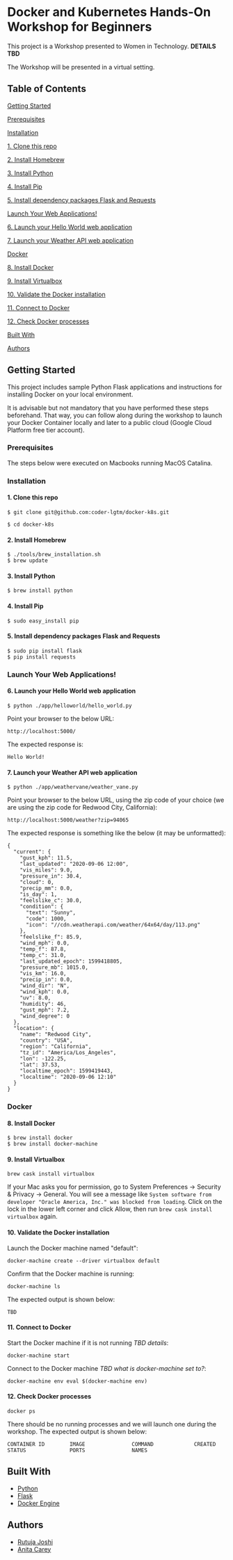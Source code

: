 # Docker and Kubernetes Hands-On Workshop for Beginners

This project is a Workshop presented to Women in Technology. **DETAILS TBD**

The Workshop will be presented in a virtual setting.

## Table of Contents  

[Getting Started](https://github.com/coder-lgtm/docker-k8s#getting-started)

[Prerequisites](https://github.com/coder-lgtm/docker-k8s#prerequisites)

[Installation](https://github.com/coder-lgtm/docker-k8s#installation)

[1. Clone this repo](https://github.com/coder-lgtm/docker-k8s#1-clone-this-repo)

[2. Install Homebrew](https://github.com/coder-lgtm/docker-k8s#2-install-homebrew)

[3. Install Python](https://github.com/coder-lgtm/docker-k8s#3-install-python)

[4. Install Pip](https://github.com/coder-lgtm/docker-k8s#4-install-pip)

[5. Install dependency packages Flask and Requests](https://github.com/coder-lgtm/docker-k8s#5-install-dependency-packages-flask-and-requests)

[Launch Your Web Applications!](https://github.com/coder-lgtm/docker-k8s#launch-your-web-applications)

[6. Launch your Hello World web application](https://github.com/coder-lgtm/docker-k8s#6-launch-your-hello-world-web-application)

[7. Launch your Weather API web application](https://github.com/coder-lgtm/docker-k8s#7-launch-your-weather-api-web-application)

[Docker](https://github.com/coder-lgtm/docker-k8s#docker)

[8. Install Docker](https://github.com/coder-lgtm/docker-k8s#8-install-docker)

[9. Install Virtualbox](https://github.com/coder-lgtm/docker-k8s#9-install-virtualbox)

[10. Validate the Docker installation](https://github.com/coder-lgtm/docker-k8s#10-validate-the-docker-installation)

[11. Connect to Docker](https://github.com/coder-lgtm/docker-k8s#11-connect-to-docker)

[12. Check Docker processes](https://github.com/coder-lgtm/docker-k8s#12-check-docker-processes)

[Built With](https://github.com/coder-lgtm/docker-k8s#built-with)

[Authors](https://github.com/coder-lgtm/docker-k8s#authors)



## Getting Started

This project includes sample Python Flask applications and instructions for installing Docker on your local environment.

It is advisable but not mandatory that you have performed these steps beforehand. That way, you can follow along during the workshop to launch your Docker Container locally and later to a public cloud (Google Cloud Platform free tier account).

### Prerequisites

The steps below were executed on Macbooks running MacOS Catalina.


### Installation

#### 1. Clone this repo
```
$ git clone git@github.com:coder-lgtm/docker-k8s.git
```
```
$ cd docker-k8s
```

#### 2. Install Homebrew
```
$ ./tools/brew_installation.sh
$ brew update
```

#### 3. Install Python
```
$ brew install python
```

#### 4. Install Pip
```
$ sudo easy_install pip
```

#### 5. Install dependency packages Flask and Requests
```
$ sudo pip install flask
$ pip install requests
```

### Launch Your Web Applications!

#### 6. Launch your Hello World web application
```
$ python ./app/helloworld/hello_world.py 
```

Point your browser to the below URL:
```
http://localhost:5000/
```

The expected response is:
```
Hello World!
```

#### 7. Launch your Weather API web application
```
$ python ./app/weathervane/weather_vane.py
```

Point your browser to the below URL, using the zip code of your choice (we are using the zip code for Redwood City, California):
```
http://localhost:5000/weather?zip=94065
```

The expected response is something like the below (it may be unformatted):
```
{
  "current": {
    "gust_kph": 11.5, 
    "last_updated": "2020-09-06 12:00", 
    "vis_miles": 9.0, 
    "pressure_in": 30.4, 
    "cloud": 0, 
    "precip_mm": 0.0, 
    "is_day": 1, 
    "feelslike_c": 30.0, 
    "condition": {
      "text": "Sunny", 
      "code": 1000, 
      "icon": "//cdn.weatherapi.com/weather/64x64/day/113.png"
    }, 
    "feelslike_f": 85.9, 
    "wind_mph": 0.0, 
    "temp_f": 87.8, 
    "temp_c": 31.0, 
    "last_updated_epoch": 1599418805, 
    "pressure_mb": 1015.0, 
    "vis_km": 16.0, 
    "precip_in": 0.0, 
    "wind_dir": "N", 
    "wind_kph": 0.0, 
    "uv": 8.0, 
    "humidity": 46, 
    "gust_mph": 7.2, 
    "wind_degree": 0
  }, 
  "location": {
    "name": "Redwood City", 
    "country": "USA", 
    "region": "California", 
    "tz_id": "America/Los_Angeles", 
    "lon": -122.25, 
    "lat": 37.53, 
    "localtime_epoch": 1599419443, 
    "localtime": "2020-09-06 12:10"
  }
}
```

### Docker 

#### 8. Install Docker

```
$ brew install docker
$ brew install docker-machine
```

#### 9. Install Virtualbox
```
brew cask install virtualbox
```

If your Mac asks you for permission, go to System Preferences -> Security & Privacy -> General. You will see a message like `System software from developer "Oracle America, Inc." was blocked from loading`. Click on the lock in the lower left corner and click Allow, then run `brew cask install virtualbox` again.

#### 10. Validate the Docker installation
Launch the Docker machine named "default":
```
docker-machine create --driver virtualbox default
```

Confirm that the Docker machine is running:
```
docker-machine ls 
```

The expected output is shown below:
```
TBD
```

#### 11. Connect to Docker

Start the Docker machine if it is not running *TBD details*:
```
docker-machine start
```

Connect to the Docker machine *TBD what is docker-machine set to?*:
```
docker-machine env eval $(docker-machine env)
```

#### 12. Check Docker processes
```
docker ps
```

There should be no running processes and we will launch one during the workshop. The expected output is shown below:
```
CONTAINER ID        IMAGE               COMMAND             CREATED             STATUS              PORTS               NAMES
```




## Built With

* [Python](https://www.python.org/)
* [Flask](https://flask.palletsprojects.com/en/1.1.x/)
* [Docker Engine](https://docs.docker.com/engine/)

## Authors

* [Rutuja Joshi](https://www.linkedin.com/in/rutuja/)
* [Anita Carey](https://www.linkedin.com/in/anitacarey/)




